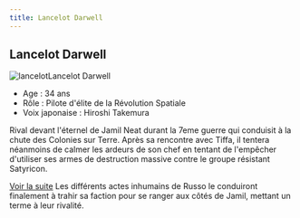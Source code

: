```yaml
---
title: Lancelot Darwell
---
```


Lancelot Darwell
----------------

![lancelot](/images/stories/saga/gundamx/persos/lancelot.jpg)Lancelot Darwell


- Age : 34 ans  
- Rôle : Pilote d'élite de la Révolution Spatiale  
- Voix japonaise : Hiroshi Takemura


Rival devant l'éternel de Jamil Neat durant la 7eme guerre qui conduisit à la chute des Colonies sur Terre. Après sa rencontre avec Tiffa, il tentera néanmoins de calmer les ardeurs de son chef en tentant de l'empêcher d'utiliser ses armes de destruction massive contre le groupe résistant Satyricon.


[Voir la suite](javascript:spoiler();)
Les différents actes inhumains de Russo le conduiront finalement à trahir sa faction pour se ranger aux côtés de Jamil, mettant un terme à leur rivalité.


